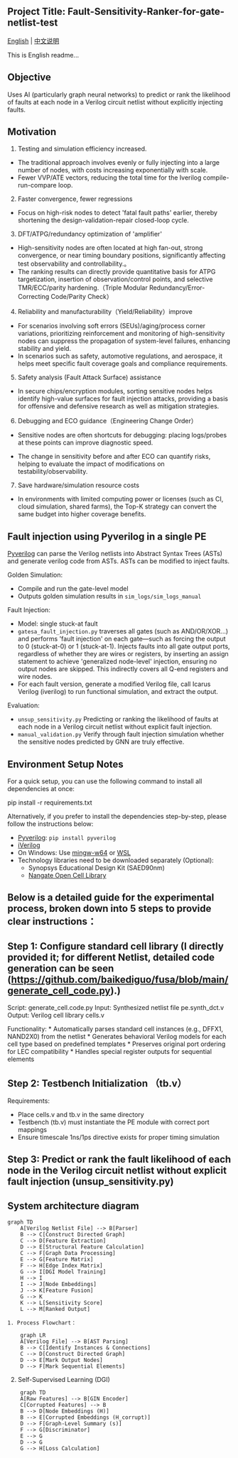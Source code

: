 ## Project Title: Fault-Sensitivity-Ranker-for-gate-netlist-test

[English](README_en.md) | [中文说明](README.md)

This is English readme...

## Objective
Uses AI (particularly graph neural networks) to predict or rank the likelihood of faults at each node in a Verilog circuit netlist without explicitly injecting faults.

## Motivation
1. Testing and simulation efficiency increased.
* The traditional approach involves evenly or fully injecting into a large number of nodes, with costs increasing exponentially with scale.
* Fewer VVP/ATE vectors, reducing the total time for the Iverilog compile-run-compare loop.

2. Faster convergence, fewer regressions
* Focus on high-risk nodes to detect 'fatal fault paths' earlier, thereby shortening the design-validation-repair closed-loop cycle.

3. DFT/ATPG/redundancy optimization of 'amplifier'

* High-sensitivity nodes are often located at high fan-out, strong convergence, or near timing boundary positions, significantly affecting test observability and controllability.。
* The ranking results can directly provide quantitative basis for ATPG targetization, insertion of observation/control points, and selective TMR/ECC/parity hardening.（Triple Modular Redundancy/Error-Correcting Code/Parity Check）

4. Reliability and manufacturability（Yield/Reliability）improve

* For scenarios involving soft errors (SEUs)/aging/process corner variations, prioritizing reinforcement and monitoring of high-sensitivity nodes can suppress the propagation of system-level failures, enhancing stability and yield.
* In scenarios such as safety, automotive regulations, and aerospace, it helps meet specific fault coverage goals and compliance requirements.

5. Safety analysis (Fault Attack Surface) assistance

* In secure chips/encryption modules, sorting sensitive nodes helps identify high-value surfaces for fault injection attacks, providing a basis for offensive and defensive research as well as mitigation strategies.

6. Debugging and ECO guidance（Engineering Change Order）

* Sensitive nodes are often shortcuts for debugging: placing logs/probes at these points can improve diagnostic speed.

* The change in sensitivity before and after ECO can quantify risks, helping to evaluate the impact of modifications on testability/observability.

7. Save hardware/simulation resource costs

* In environments with limited computing power or licenses (such as CI, cloud simulation, shared farms), the Top-K strategy can convert the same budget into higher coverage benefits.

## Fault injection using Pyverilog in a single PE

[Pyverilog](https://github.com/PyHDI/Pyverilog) can parse the Verilog netlists into Abstract Syntax Trees (ASTs) and generate verilog code from ASTs. ASTs can be modified to inject faults.

Golden Simulation:
* Compile and run the gate-level model 
* Outputs golden simulation results in `sim_logs/sim_logs_manual`

Fault Injection:
* Model: single stuck-at fault
* `gatesa_fault_injection.py` traverses all gates (such as AND/OR/XOR...) and performs 'fault injection' on each gate—such as forcing the output to 0 (stuck-at-0) or 1 (stuck-at-1). Injects faults into all gate output ports, regardless of whether they are wires or registers, by inserting an assign statement to achieve 'generalized node-level' injection, ensuring no output nodes are skipped. This indirectly covers all Q-end registers and wire nodes.
* For each fault version, generate a modified Verilog file, call Icarus Verilog (iverilog) to run functional simulation, and extract the output.

Evaluation:
* `unsup_sensitivity.py` Predicting or ranking the likelihood of faults at each node in a Verilog circuit netlist without explicit fault injection.
* `manual_validation.py` Verify through fault injection simulation whether the sensitive nodes predicted by GNN are truly effective.

##  Environment Setup Notes
For a quick setup, you can use the following command to install all dependencies at once:

pip install -r requirements.txt

Alternatively, if you prefer to install the dependencies step-by-step, please follow the instructions below:
* [Pyverilog](https://github.com/PyHDI/Pyverilog): `pip install pyverilog`
* [iVerilog](https://steveicarus.github.io/iverilog/)
* On Windows: Use [mingw-w64](https://www.mingw-w64.org) or [WSL](https://learn.microsoft.com/en-us/windows/wsl/install)
* Technology libraries need to be downloaded separately (Optional):
  * Synopsys Educational Design Kit (SAED90nm)
  * [Nangate Open Cell Library](https://github.com/JulianKemmerer/Drexel-ECEC575/tree/master/Encounter/NangateOpenCellLibrary)
 
## Below is a detailed guide for the experimental process, broken down into 5 steps to provide clear instructions： 

## Step 1: Configure standard cell library (I directly provided it; for different Netlist, detailed code generation can be seen (https://github.com/baikediguo/fusa/blob/main/generate_cell_code.py).)

   Script: generate_cell.code.py
   Input: Synthesized netlist file pe.synth_dct.v
   Output: Verilog cell library cells.v
   
   Functionality:
    * Automatically parses standard cell instances (e.g., DFFX1, NAND2X0) from the netlist
    * Generates behavioral Verilog models for each cell type based on predefined templates
    * Preserves original port ordering for LEC compatibility
    * Handles special register outputs for sequential elements

 ## Step 2: Testbench Initialization （tb.v）
   Requirements:
   * Place cells.v and tb.v in the same directory
   * Testbench (tb.v) must instantiate the PE module with correct port mappings
   * Ensure timescale 1ns/1ps directive exists for proper timing simulation
     
 ## Step 3: Predict or rank the fault likelihood of each node in the Verilog circuit netlist without explicit fault injection (unsup_sensitivity.py)
 ## System architecture diagram
```mermaid
graph TD
    A[Verilog Netlist File] --> B[Parser]
    B --> C[Construct Directed Graph]
    C --> D[Feature Extraction]
    D --> E[Structural Feature Calculation]
    C --> F[Graph Data Processing]
    E --> G[Feature Matrix]
    F --> H[Edge Index Matrix]
    G --> I[DGI Model Training]
    H --> I
    I --> J[Node Embeddings]
    J --> K[Feature Fusion]
    G --> K
    K --> L[Sensitivity Score]
    L --> M[Ranked Output]
```
    1. Process Flowchart：
```mermaid
    graph LR
    A[Verilog File] --> B[AST Parsing]
    B --> C[Identify Instances & Connections]
    C --> D[Construct Directed Graph]
    D --> E[Mark Output Nodes]
    D --> F[Mark Sequential Elements]
 ```
   2. Self-Supervised Learning (DGI)
```mermaid
    graph TD
    A[Raw Features] --> B[GIN Encoder]
    C[Corrupted Features] --> B
    B --> D[Node Embeddings (H)]
    B --> E[Corrupted Embeddings (H_corrupt)]
    D --> F[Graph-Level Summary (s)]
    F --> G[Discriminator]
    E --> G
    D --> G
    G --> H[Loss Calculation]
```
